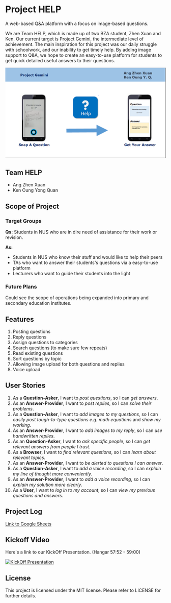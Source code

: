# Project HELP

A web-based Q&A platform with a focus on image-based questions.

We are Team HELP, which is made up of two BZA student, Zhen Xuan and Ken.
Our current target is Project Gemini, the intermediate level of achievement. The
main inspiration for this project was our daily struggle with schoolwork, and 
our inability to get timely help. By adding image support to Q&A, we hope to 
create an easy-to-use platform for students to get quick detailed useful answers
to their questions.

![help-intro](help_img.PNG)

## Team HELP
- Ang Zhen Xuan
- Ken Oung Yong Quan

## Scope of Project
### Target Groups
**Qs:** Students in NUS who are in dire need of assistance for their work
or revision.

**As:** 
- Students in NUS who know their stuff and would like to help their peers
- TAs who want to answer their students's questions via a easy-to-use platform
- Lecturers who want to guide their students into the light

### Future Plans
Could see the scope of operations being expanded into primary and secondary 
education institutes.

## Features
1. Posting questions
2. Reply questions
3. Assign questions to categories
4. Search questions (to make sure few repeats)
5. Read existing questions 
6. Sort questions by topic
7. Allowing image upload for both questions and replies
8. Voice upload

## User Stories
1. As a **Question-Asker**, I want to *post questions*, so I can *get answers*.
2. As an **Answer-Provider**, I want to *post replies*, so I can *solve their problems*.
3. As a **Question-Asker**, I want to *add images to my questions*, so I can 
*easily post tough-to-type questions e.g. math equations* and *show my working*.
4. As an **Answer-Provider**, I want to *add images to my reply*, so I can 
*use handwritten replies*.
5. As an **Question-Asker**, I want to *ask specific people*, so I can *get*
*relevant answers from people I trust*.
6. As a **Browser**, I want to *find relevant questions*, so I can *learn about*
*relevant topics*.
7. As an **Answer-Provider**, I want to *be alerted to questions I can answer*.
8. As a **Question-Asker**, I want to *add a voice recording*, so I can 
*explain my line of thought more conveniently*.
9. As an **Answer-Provider**, I want to *add a voice recording*, so I can 
*explain my solution more clearly*.
10. As a **User**, I want to *log in to my account*, so I can *view my previous* 
*questions and answers*.

## Project Log
[Link to Google Sheets](https://docs.google.com/spreadsheets/d/1irWFqA-WFoaXJmSb0RhwxuIm9TfVC-xpZLDoqmZmDJ4/edit?usp=sharing)

## Kickoff Video
Here's a link to our KickOff Presentation. (Hangar 57:52 - 59:00)

[![KickOff Presentation](http://i.imgur.com/Zy7ql3U.png?1)](https://youtu.be/hK8Z0QLRlbU?t=57m52s "Team Help KickOff Presentation")


## License
This project is licensed under the MIT license. Please refer to LICENSE for further details.